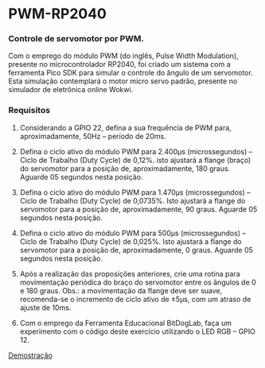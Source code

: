 # PWM-RP2040

### Controle de servomotor por PWM.
Com o emprego do módulo PWM (do inglês, Pulse Width Modulation),
presente no microcontrolador RP2040, foi criado um sistema com a
ferramenta Pico SDK para simular o controle do ângulo de um
servomotor. Esta simulação contemplará o motor micro servo
padrão, presente no simulador de eletrônica online Wokwi.

### Requisitos

1) Considerando a GPIO 22, defina a sua frequência de PWM para,
aproximadamente, 50Hz – período de 20ms.

2) Defina o ciclo ativo do módulo PWM para 2.400μs
(microssegundos) – Ciclo de Trabalho (Duty Cycle) de 0,12%. isto
ajustará a flange (braço) do servomotor para a posição de,
aproximadamente, 180 graus. Aguarde 05 segundos nesta
posição.

3) Defina o ciclo ativo do módulo PWM para 1.470μs
(microssegundos) – Ciclo de Trabalho (Duty Cycle) de 0,0735%.
Isto ajustará a flange do servomotor para a posição de,
aproximadamente, 90 graus. Aguarde 05 segundos nesta
posição.

4) Defina o ciclo ativo do módulo PWM para 500μs
(microssegundos) – Ciclo de Trabalho (Duty Cycle) de 0,025%.
Isto ajustará a flange do servomotor para a posição de,
aproximadamente, 0 graus. Aguarde 05 segundos nesta
posição.

5) Após a realização das proposições anteriores, crie uma rotina
para movimentação periódica do braço do servomotor entre os
ângulos de 0 e 180 graus. Obs.: a movimentação da flange deve
ser suave, recomenda-se o incremento de ciclo ativo de ±5μs,
com um atraso de ajuste de 10ms.

6) Com o emprego da Ferramenta Educacional BitDogLab, faça
um experimento com o código deste exercício utilizando o LED
RGB – GPIO 12.

[Demostração](https://drive.google.com/file/d/1iUn1vuMX_poKkQptvgAHTSsKn1VP0kHM/view?usp=drive_link)
